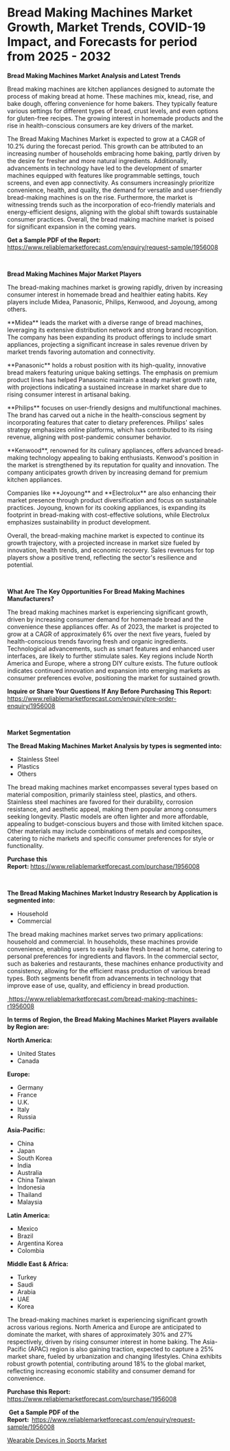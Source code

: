 <p><h1>Bread Making Machines Market Growth, Market Trends, COVID-19 Impact, and Forecasts for period from 2025 - 2032</h1></p><p><strong>Bread Making Machines Market Analysis and Latest Trends</strong></p>
<p><p>Bread making machines are kitchen appliances designed to automate the process of making bread at home. These machines mix, knead, rise, and bake dough, offering convenience for home bakers. They typically feature various settings for different types of bread, crust levels, and even options for gluten-free recipes. The growing interest in homemade products and the rise in health-conscious consumers are key drivers of the market.</p><p>The Bread Making Machines Market is expected to grow at a CAGR of 10.2% during the forecast period. This growth can be attributed to an increasing number of households embracing home baking, partly driven by the desire for fresher and more natural ingredients. Additionally, advancements in technology have led to the development of smarter machines equipped with features like programmable settings, touch screens, and even app connectivity. As consumers increasingly prioritize convenience, health, and quality, the demand for versatile and user-friendly bread-making machines is on the rise. Furthermore, the market is witnessing trends such as the incorporation of eco-friendly materials and energy-efficient designs, aligning with the global shift towards sustainable consumer practices. Overall, the bread making machine market is poised for significant expansion in the coming years.</p></p>
<p><strong>Get a Sample PDF of the Report:&nbsp;</strong> <a href="https://www.reliablemarketforecast.com/enquiry/request-sample/1956008?utm_campaign=3511&utm_medium=2&utm_source=Github&utm_content=ia&utm_term=05042025&utm_id=bread-making-machines">https://www.reliablemarketforecast.com/enquiry/request-sample/1956008</a></p>
<p>&nbsp;</p>
<p><strong>Bread Making Machines Major Market Players</strong></p>
<p><p>The bread-making machines market is growing rapidly, driven by increasing consumer interest in homemade bread and healthier eating habits. Key players include Midea, Panasonic, Philips, Kenwood, and Joyoung, among others.</p><p>**Midea** leads the market with a diverse range of bread machines, leveraging its extensive distribution network and strong brand recognition. The company has been expanding its product offerings to include smart appliances, projecting a significant increase in sales revenue driven by market trends favoring automation and connectivity.</p><p>**Panasonic** holds a robust position with its high-quality, innovative bread makers featuring unique baking settings. The emphasis on premium product lines has helped Panasonic maintain a steady market growth rate, with projections indicating a sustained increase in market share due to rising consumer interest in artisanal baking.</p><p>**Philips** focuses on user-friendly designs and multifunctional machines. The brand has carved out a niche in the health-conscious segment by incorporating features that cater to dietary preferences. Philips' sales strategy emphasizes online platforms, which has contributed to its rising revenue, aligning with post-pandemic consumer behavior.</p><p>**Kenwood**, renowned for its culinary appliances, offers advanced bread-making technology appealing to baking enthusiasts. Kenwood's position in the market is strengthened by its reputation for quality and innovation. The company anticipates growth driven by increasing demand for premium kitchen appliances.</p><p>Companies like **Joyoung** and **Electrolux** are also enhancing their market presence through product diversification and focus on sustainable practices. Joyoung, known for its cooking appliances, is expanding its footprint in bread-making with cost-effective solutions, while Electrolux emphasizes sustainability in product development.</p><p>Overall, the bread-making machine market is expected to continue its growth trajectory, with a projected increase in market size fueled by innovation, health trends, and economic recovery. Sales revenues for top players show a positive trend, reflecting the sector's resilience and potential.</p></p>
<p>&nbsp;</p>
<p><strong>What Are The Key Opportunities For Bread Making Machines Manufacturers?</strong></p>
<p><p>The bread making machines market is experiencing significant growth, driven by increasing consumer demand for homemade bread and the convenience these appliances offer. As of 2023, the market is projected to grow at a CAGR of approximately 6% over the next five years, fueled by health-conscious trends favoring fresh and organic ingredients. Technological advancements, such as smart features and enhanced user interfaces, are likely to further stimulate sales. Key regions include North America and Europe, where a strong DIY culture exists. The future outlook indicates continued innovation and expansion into emerging markets as consumer preferences evolve, positioning the market for sustained growth.</p></p>
<p><strong>Inquire or Share Your Questions If Any Before Purchasing This Report:</strong> <a href="https://www.reliablemarketforecast.com/enquiry/pre-order-enquiry/1956008?utm_campaign=3511&utm_medium=2&utm_source=Github&utm_content=ia&utm_term=05042025&utm_id=bread-making-machines">https://www.reliablemarketforecast.com/enquiry/pre-order-enquiry/1956008</a></p>
<p>&nbsp;</p>
<p><strong>Market Segmentation</strong></p>
<p><strong>The Bread Making Machines Market Analysis by types is segmented into:</strong></p>
<p><ul><li>Stainless Steel</li><li>Plastics</li><li>Others</li></ul></p>
<p><p>The bread making machines market encompasses several types based on material composition, primarily stainless steel, plastics, and others. Stainless steel machines are favored for their durability, corrosion resistance, and aesthetic appeal, making them popular among consumers seeking longevity. Plastic models are often lighter and more affordable, appealing to budget-conscious buyers and those with limited kitchen space. Other materials may include combinations of metals and composites, catering to niche markets and specific consumer preferences for style or functionality.</p></p>
<p><strong>Purchase this Report:&nbsp;</strong><a href="https://www.reliablemarketforecast.com/purchase/1956008?utm_campaign=3511&utm_medium=2&utm_source=Github&utm_content=ia&utm_term=05042025&utm_id=bread-making-machines">https://www.reliablemarketforecast.com/purchase/1956008</a></p>
<p>&nbsp;</p>
<p><strong>The Bread Making Machines Market Industry Research by Application is segmented into:</strong></p>
<p><ul><li>Household</li><li>Commercial</li></ul></p>
<p><p>The bread making machines market serves two primary applications: household and commercial. In households, these machines provide convenience, enabling users to easily bake fresh bread at home, catering to personal preferences for ingredients and flavors. In the commercial sector, such as bakeries and restaurants, these machines enhance productivity and consistency, allowing for the efficient mass production of various bread types. Both segments benefit from advancements in technology that improve ease of use, quality, and efficiency in bread production.</p></p>
<p><a href="https://www.reliablemarketforecast.com/bread-making-machines-r1956008?utm_campaign=3511&utm_medium=2&utm_source=Github&utm_content=ia&utm_term=05042025&utm_id=bread-making-machines">&nbsp;https://www.reliablemarketforecast.com/bread-making-machines-r1956008</a></p>
<p><strong>In terms of Region, the Bread Making Machines Market Players available by Region are:</strong></p>
<p>
    <p> <strong> North America: </strong>
        <ul>
            <li>United States</li>
            <li>Canada</li>
        </ul>
        </p> 
    <p> <strong> Europe: </strong>
        <ul>
            <li>Germany</li>
            <li>France</li>
            <li>U.K.</li>
            <li>Italy</li>
            <li>Russia</li>
        </ul>
        </p> 
    <p> <strong> Asia-Pacific: </strong>
        <ul>
            <li>China</li>
            <li>Japan</li>
            <li>South Korea</li>
            <li>India</li>
            <li>Australia</li>
            <li>China Taiwan</li>
            <li>Indonesia</li>
            <li>Thailand</li>
            <li>Malaysia</li>
        </ul>
        </p> 
    <p> <strong> Latin America: </strong>
        <ul>
            <li>Mexico</li>
            <li>Brazil</li>
            <li>Argentina Korea</li>
            <li>Colombia</li>
        </ul>
        </p> 
    <p> <strong> Middle East & Africa: </strong>
        <ul>
            <li>Turkey</li>
            <li>Saudi</li>
            <li>Arabia</li>
            <li>UAE</li>
            <li>Korea</li>
        </ul>
    </p>
    </p>
<p><p>The bread-making machines market is experiencing significant growth across various regions. North America and Europe are anticipated to dominate the market, with shares of approximately 30% and 27% respectively, driven by rising consumer interest in home baking. The Asia-Pacific (APAC) region is also gaining traction, expected to capture a 25% market share, fueled by urbanization and changing lifestyles. China exhibits robust growth potential, contributing around 18% to the global market, reflecting increasing economic stability and consumer demand for convenience.</p></p>
<p><strong>Purchase this Report: </strong><a href="https://www.reliablemarketforecast.com/purchase/1956008?utm_campaign=3511&utm_medium=2&utm_source=Github&utm_content=ia&utm_term=05042025&utm_id=bread-making-machines">https://www.reliablemarketforecast.com/purchase/1956008</a></p>
<p>&nbsp;<strong>Get a Sample PDF of the Report:&nbsp;&nbsp;</strong><a href="https://www.reliablemarketforecast.com/enquiry/request-sample/1956008?utm_campaign=3511&utm_medium=2&utm_source=Github&utm_content=ia&utm_term=05042025&utm_id=bread-making-machines">https://www.reliablemarketforecast.com/enquiry/request-sample/1956008</a></p>
<p><strong></strong></p>
<p><p><a href="https://github.com/beyeagamizjp/Market-Research-Report-List-1/blob/main/wearable-devices-in-sports-market.md?utm_campaign=3511&utm_medium=2&utm_source=Github&utm_content=ia&utm_term=05042025&utm_id=bread-making-machines">Wearable Devices in Sports Market</a></p></p>